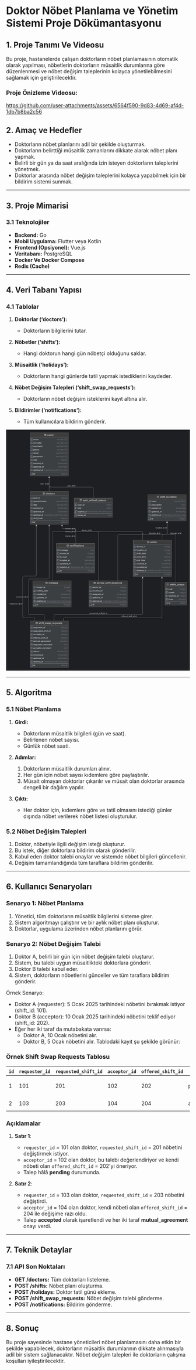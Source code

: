 # Doktor Nöbet Planlama ve Yönetim Sistemi Proje Dökümantasyonu

## 1. Proje Tanımı Ve Videosu
Bu proje, hastanelerde çalışan doktorların nöbet planlamasının otomatik olarak yapılması, nöbetlerin doktorların müsaitlik durumlarına göre düzenlenmesi ve nöbet değişim taleplerinin kolayca yönetilebilmesini sağlamak için geliştirilecektir.

### Proje Önizleme Videosu: <br>

https://github.com/user-attachments/assets/6564f590-9d83-4d69-af4d-1db7b8ba2c56

## 2. Amaç ve Hedefler

- Doktorların nöbet planlarını adil bir şekilde oluşturmak.
- Doktorların belirttiği müsaitlik zamanlarını dikkate alarak nöbet planı yapmak.
- Belirli bir gün ya da saat aralığında izin isteyen doktorların taleplerini yönetmek.
- Doktorlar arasında nöbet değişim taleplerini kolayca yapabilmek için bir bildirim sistemi sunmak.

---

## 3. Proje Mimarisi

### 3.1 Teknolojiler
- **Backend:** Go
- **Mobil Uygulama:** Flutter veya Kotlin
- **Frontend (Opsiyonel):** Vue.js
- **Veritabanı:** PostgreSQL
- **Docker Ve Docker Compose**
- **Redis (Cache)**

---

## 4. Veri Tabanı Yapısı

### 4.1 Tablolar

1. **Doktorlar (‘doctors’):**
    - Doktorların bilgilerini tutar.

2. **Nöbetler (‘shifts’):**
    - Hangi doktorun hangi gün nöbetçi olduğunu saklar.

3. **Müsaitlik (‘holidays’):**
    - Doktorların hangi günlerde tatil yapmak istediklerini kaydeder.

4. **Nöbet Değişim Talepleri (‘shift_swap_requests’):**
    - Doktorların nöbet değişim isteklerini kayıt altına alır.

5. **Bildirimler (‘notifications’):**
    - Tüm kullanıcılara bildirim gönderir.

![UML Diagram](db-uml-diagram.png)

---

## 5. Algoritma

### 5.1 Nöbet Planlama
1. **Girdi:**
    - Doktorların müsaitlik bilgileri (gün ve saat).
    - Belirlenen nöbet sayısı.
    - Günlük nöbet saati.

2. **Adımlar:**
    1. Doktorların müsaitlik durumları alınır.
    2. Her gün için nöbet sayısı kıdemlere göre paylaştırılır.
    3. Müsait olmayan doktorlar çıkarılır ve müsait olan doktorlar arasında dengeli bir dağılım yapılır.

3. **Çıktı:**
    - Her doktor için, kıdemlere göre ve tatil olmasını istediği günler dışında nöbet verilerek nöbet listesi oluşturulur.

### 5.2 Nöbet Değişim Talepleri
1. Doktor, nöbetiyle ilgili değişim isteği oluşturur.
2. Bu istek, diğer doktorlara bildirim olarak gönderilir.
3. Kabul eden doktor talebi onaylar ve sistemde nöbet bilgileri güncellenir.
4. Değişim tamamlandığında tüm taraflara bildirim gönderilir.

---

## 6. Kullanıcı Senaryoları

### Senaryo 1: Nöbet Planlama
1. Yönetici, tüm doktorların müsaitlik bilgilerini sisteme girer.
2. Sistem algoritmayı çalıştırır ve bir aylık nöbet planı oluşturur.
3. Doktorlar, uygulama üzerinden nöbet planlarını görür.

### Senaryo 2: Nöbet Değişim Talebi
1. Doktor A, belirli bir gün için nöbet değişim talebi oluşturur.
2. Sistem, bu talebi uygun müsaitlikteki doktorlara gönderir.
3. Doktor B talebi kabul eder.
4. Sistem, doktorların nöbetlerini günceller ve tüm taraflara bildirim gönderir.

Örnek Senaryo:
- Doktor A (requester): 5 Ocak 2025 tarihindeki nöbetini bırakmak istiyor (shift_id: 101).
- Doktor B (acceptor): 10 Ocak 2025 tarihindeki nöbetini teklif ediyor (shift_id: 202).
- Eğer her iki taraf da mutabakata varırsa:
    - Doktor A, 10 Ocak nöbetini alır.
    - Doktor B, 5 Ocak nöbetini alır.
      Tablodaki kayıt şu şekilde görünür:

### Örnek Shift Swap Requests Tablosu

| `id` | `requester_id` | `requested_shift_id` | `acceptor_id` | `offered_shift_id` | `status`   | `requester_comment`              | `acceptor_comment`            | `mutual_agreement`  |
|------|----------------|----------------------|---------------|--------------------|------------|-----------------------------     |---------------------------    |---------------------|
| 1    | 101            | 201                  | 102           | 202                | pending    | "Nöbetimi değiştirmek istiyorum."| "Bu nöbet benim için uygun."  | FALSE               |
| 2    | 103            | 203                  | 104           | 204                | accepted   | "Acil bir işim çıktı."           | "Tamam, bu nöbeti alabilirim."| TRUE                |


### Açıklamalar

1. **Satır 1**:
    - `requester_id` = 101 olan doktor, `requested_shift_id` = 201 nöbetini değiştirmek istiyor.
    - `acceptor_id` = 102 olan doktor, bu talebi değerlendiriyor ve kendi nöbeti olan `offered_shift_id` = 202'yi öneriyor.
    - Talep hâlâ **pending** durumunda.

2. **Satır 2**:
    - `requester_id` = 103 olan doktor, `requested_shift_id` = 203 nöbetini değiştirdi.
    - `acceptor_id` = 104 olan doktor, kendi nöbeti olan `offered_shift_id` = 204 ile değişime razı oldu.
    - Talep **accepted** olarak işaretlendi ve her iki taraf **mutual_agreement** onayı verdi.

---

## 7. Teknik Detaylar

### 7.1 API Son Noktaları
- **GET /doctors:** Tüm doktorları listeleme.
- **POST /shifts:** Nöbet planı oluşturma.
- **POST /holidays:** Doktor tatil günü ekleme.
- **POST /shift_swap_requests:** Nöbet değişim talebi gönderme.
- **POST /notifications:** Bildirim gönderme.

---

## 8. Sonuç
Bu proje sayesinde hastane yöneticileri nöbet planlamasını daha etkin bir şekilde yapabilecek, doktorların müsaitlik durumlarının dikkate alınmasıyla adil bir sistem sağlanacaktır. Nöbet değişim talepleri ile doktorların çalışma koşulları iyileştirilecektir.

